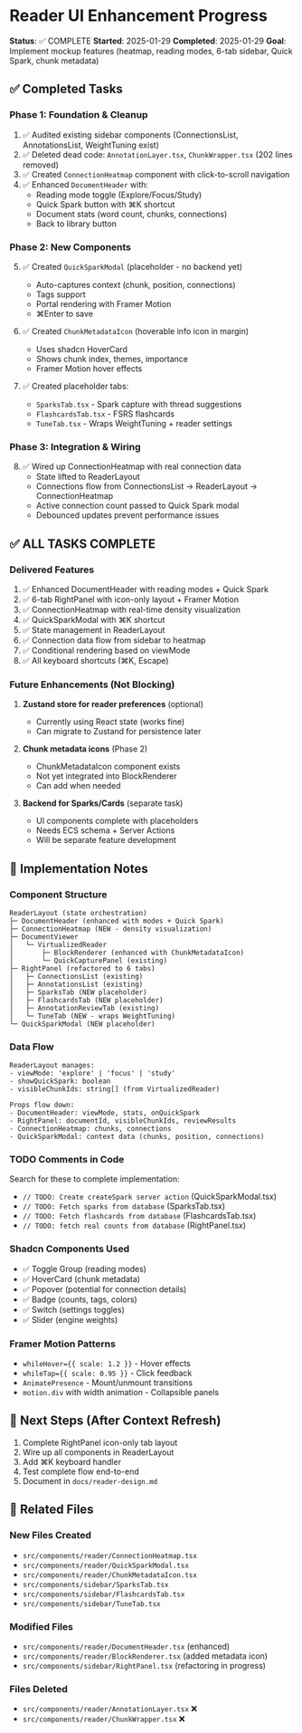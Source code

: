 # Reader UI Enhancement Progress

**Status**: ✅ COMPLETE
**Started**: 2025-01-29
**Completed**: 2025-01-29
**Goal**: Implement mockup features (heatmap, reading modes, 6-tab sidebar, Quick Spark, chunk metadata)

## ✅ Completed Tasks

### Phase 1: Foundation & Cleanup
1. ✅ Audited existing sidebar components (ConnectionsList, AnnotationsList, WeightTuning exist)
2. ✅ Deleted dead code: `AnnotationLayer.tsx`, `ChunkWrapper.tsx` (202 lines removed)
3. ✅ Created `ConnectionHeatmap` component with click-to-scroll navigation
4. ✅ Enhanced `DocumentHeader` with:
   - Reading mode toggle (Explore/Focus/Study)
   - Quick Spark button with ⌘K shortcut
   - Document stats (word count, chunks, connections)
   - Back to library button

### Phase 2: New Components
5. ✅ Created `QuickSparkModal` (placeholder - no backend yet)
   - Auto-captures context (chunk, position, connections)
   - Tags support
   - Portal rendering with Framer Motion
   - ⌘Enter to save

6. ✅ Created `ChunkMetadataIcon` (hoverable info icon in margin)
   - Uses shadcn HoverCard
   - Shows chunk index, themes, importance
   - Framer Motion hover effects

7. ✅ Created placeholder tabs:
   - `SparksTab.tsx` - Spark capture with thread suggestions
   - `FlashcardsTab.tsx` - FSRS flashcards
   - `TuneTab.tsx` - Wraps WeightTuning + reader settings

### Phase 3: Integration & Wiring
8. ✅ Wired up ConnectionHeatmap with real connection data
   - State lifted to ReaderLayout
   - Connections flow from ConnectionsList → ReaderLayout → ConnectionHeatmap
   - Active connection count passed to Quick Spark modal
   - Debounced updates prevent performance issues

## ✅ ALL TASKS COMPLETE

### Delivered Features
1. ✅ Enhanced DocumentHeader with reading modes + Quick Spark
2. ✅ 6-tab RightPanel with icon-only layout + Framer Motion
3. ✅ ConnectionHeatmap with real-time density visualization
4. ✅ QuickSparkModal with ⌘K shortcut
5. ✅ State management in ReaderLayout
6. ✅ Connection data flow from sidebar to heatmap
7. ✅ Conditional rendering based on viewMode
8. ✅ All keyboard shortcuts (⌘K, Escape)

### Future Enhancements (Not Blocking)
1. **Zustand store for reader preferences** (optional)
   - Currently using React state (works fine)
   - Can migrate to Zustand for persistence later

2. **Chunk metadata icons** (Phase 2)
   - ChunkMetadataIcon component exists
   - Not yet integrated into BlockRenderer
   - Can add when needed

3. **Backend for Sparks/Cards** (separate task)
   - UI components complete with placeholders
   - Needs ECS schema + Server Actions
   - Will be separate feature development

## 📝 Implementation Notes

### Component Structure
```
ReaderLayout (state orchestration)
├─ DocumentHeader (enhanced with modes + Quick Spark)
├─ ConnectionHeatmap (NEW - density visualization)
├─ DocumentViewer
│   └─ VirtualizedReader
│       ├─ BlockRenderer (enhanced with ChunkMetadataIcon)
│       └─ QuickCapturePanel (existing)
├─ RightPanel (refactored to 6 tabs)
│   ├─ ConnectionsList (existing)
│   ├─ AnnotationsList (existing)
│   ├─ SparksTab (NEW placeholder)
│   ├─ FlashcardsTab (NEW placeholder)
│   ├─ AnnotationReviewTab (existing)
│   └─ TuneTab (NEW - wraps WeightTuning)
└─ QuickSparkModal (NEW placeholder)
```

### Data Flow
```
ReaderLayout manages:
- viewMode: 'explore' | 'focus' | 'study'
- showQuickSpark: boolean
- visibleChunkIds: string[] (from VirtualizedReader)

Props flow down:
- DocumentHeader: viewMode, stats, onQuickSpark
- RightPanel: documentId, visibleChunkIds, reviewResults
- ConnectionHeatmap: chunks, connections
- QuickSparkModal: context data (chunks, position, connections)
```

### TODO Comments in Code
Search for these to complete implementation:
- `// TODO: Create createSpark server action` (QuickSparkModal.tsx)
- `// TODO: Fetch sparks from database` (SparksTab.tsx)
- `// TODO: Fetch flashcards from database` (FlashcardsTab.tsx)
- `// TODO: fetch real counts from database` (RightPanel.tsx)

### Shadcn Components Used
- ✅ Toggle Group (reading modes)
- ✅ HoverCard (chunk metadata)
- ✅ Popover (potential for connection details)
- ✅ Badge (counts, tags, colors)
- ✅ Switch (settings toggles)
- ✅ Slider (engine weights)

### Framer Motion Patterns
- `whileHover={{ scale: 1.2 }}` - Hover effects
- `whileTap={{ scale: 0.95 }}` - Click feedback
- `AnimatePresence` - Mount/unmount transitions
- `motion.div` with width animation - Collapsible panels

## 🎯 Next Steps (After Context Refresh)

1. Complete RightPanel icon-only tab layout
2. Wire up all components in ReaderLayout
3. Add ⌘K keyboard handler
4. Test complete flow end-to-end
5. Document in `docs/reader-design.md`

## 🔗 Related Files

### New Files Created
- `src/components/reader/ConnectionHeatmap.tsx`
- `src/components/reader/QuickSparkModal.tsx`
- `src/components/reader/ChunkMetadataIcon.tsx`
- `src/components/sidebar/SparksTab.tsx`
- `src/components/sidebar/FlashcardsTab.tsx`
- `src/components/sidebar/TuneTab.tsx`

### Modified Files
- `src/components/reader/DocumentHeader.tsx` (enhanced)
- `src/components/reader/BlockRenderer.tsx` (added metadata icon)
- `src/components/sidebar/RightPanel.tsx` (refactoring in progress)

### Files Deleted
- `src/components/reader/AnnotationLayer.tsx` ❌
- `src/components/reader/ChunkWrapper.tsx` ❌
